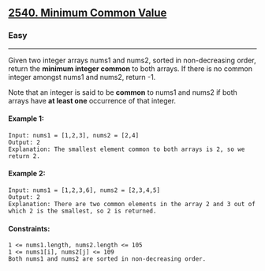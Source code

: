 [2540. Minimum Common Value](https://leetcode.com/problems/minimum-common-value/?envType=daily-question&envId=2024-03-09)
---------------------------------------------------------------------------------------------------------------------------------------------

### Easy
---------------------------------------------------------------------------------------------------------------------------------------------

Given two integer arrays nums1 and nums2, sorted in non-decreasing order, return the **minimum integer common** to both arrays. If there is no common integer amongst nums1 and nums2, return -1.

Note that an integer is said to be **common** to nums1 and nums2 if both arrays have **at least one** occurrence of that integer.

#### Example 1:
```
Input: nums1 = [1,2,3], nums2 = [2,4]
Output: 2
Explanation: The smallest element common to both arrays is 2, so we return 2.
```
#### Example 2:
```
Input: nums1 = [1,2,3,6], nums2 = [2,3,4,5]
Output: 2
Explanation: There are two common elements in the array 2 and 3 out of which 2 is the smallest, so 2 is returned.
``` 
#### Constraints:
```
1 <= nums1.length, nums2.length <= 105
1 <= nums1[i], nums2[j] <= 109
Both nums1 and nums2 are sorted in non-decreasing order.
```
